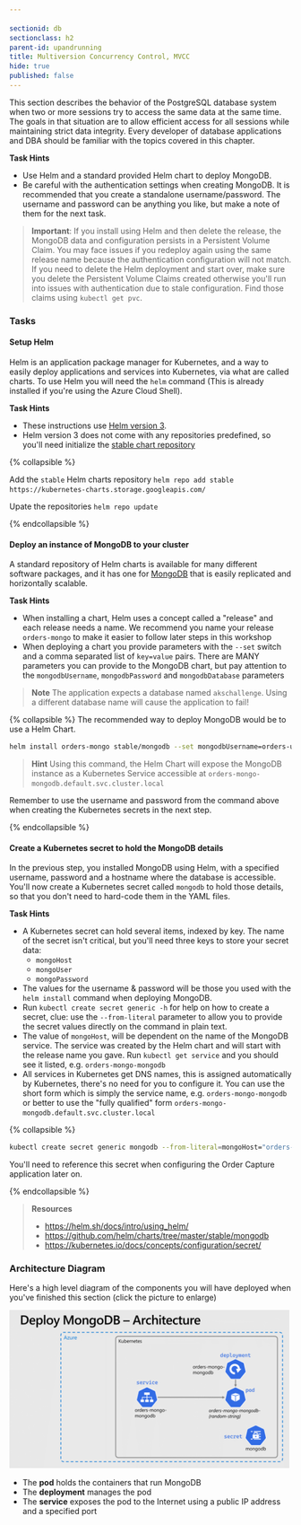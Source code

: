```yaml
---

sectionid: db
sectionclass: h2
parent-id: upandrunning
title: Multiversion Concurrency Control, MVCC
hide: true
published: false
---
```


This section describes the behavior of the PostgreSQL database system when two or more sessions try to access the same data at the same time. The goals in that situation are to allow efficient access for all sessions while maintaining strict data integrity. Every developer of database applications and DBA should be familiar with the topics covered in this chapter.


**Task Hints**
* Use Helm and a standard provided Helm chart to deploy MongoDB.
* Be careful with the authentication settings when creating MongoDB. It is recommended that you create a standalone username/password. The username and password can be anything you like, but make a note of them for the next task. 

> **Important**: If you install using Helm and then delete the release, the MongoDB data and configuration persists in a Persistent Volume Claim. You may face issues if you redeploy again using the same release name because the authentication configuration will not match. If you need to delete the Helm deployment and start over, make sure you delete the Persistent Volume Claims created otherwise you'll run into issues with authentication due to stale configuration. Find those claims using `kubectl get pvc`.

### Tasks

#### Setup Helm

Helm is an application package manager for Kubernetes, and a way to easily deploy applications and services into Kubernetes, via what are called charts. To use Helm you will need the `helm` command (This is already installed if you're using the Azure Cloud Shell).

**Task Hints**
* These instructions use [Helm version 3](https://helm.sh/blog/helm-3-released/).
* Helm version 3 does not come with any repositories predefined, so you'll need initialize the [stable chart repository](https://v3.helm.sh/docs/intro/quickstart/#initialize-a-helm-chart-repository)

{% collapsible %}

Add the `stable` Helm charts repository
`helm repo add stable https://kubernetes-charts.storage.googleapis.com/`

Upate the repositories
`helm repo update`

{% endcollapsible %}



#### Deploy an instance of MongoDB to your cluster

A standard repository of Helm charts is available for many different software packages, and it has one for [MongoDB](https://github.com/helm/charts/tree/master/stable/mongodb) that is easily replicated and horizontally scalable. 

**Task Hints**
* When installing a chart, Helm uses a concept called a "release" and each release needs a name. We recommend you name your release `orders-mongo` to make it easier to follow later steps in this workshop
* When deploying a chart you provide parameters with the `--set` switch and a comma separated list of `key=value` pairs. There are MANY parameters you can provide to the MongoDB chart, but pay attention to the `mongodbUsername`, `mongodbPassword` and `mongodbDatabase` parameters 

> **Note** The application expects a database named `akschallenge`. Using a different database name will cause the application to fail!

{% collapsible %}
The recommended way to deploy MongoDB would be to use a Helm Chart. 

```sh
helm install orders-mongo stable/mongodb --set mongodbUsername=orders-user,mongodbPassword=orders-password,mongodbDatabase=akschallenge
```

> **Hint** Using this command, the Helm Chart will expose the MongoDB instance as a Kubernetes Service accessible at ``orders-mongo-mongodb.default.svc.cluster.local``

Remember to use the username and password from the command above when creating the Kubernetes secrets in the next step.

{% endcollapsible %}

#### Create a Kubernetes secret to hold the MongoDB details

In the previous step, you installed MongoDB using Helm, with a specified username, password and a hostname where the database is accessible. You'll now create a Kubernetes secret called `mongodb` to hold those details, so that you don't need to hard-code them in the YAML files.

**Task Hints**
* A Kubernetes secret can hold several items, indexed by key. The name of the secret isn't critical, but you'll need three keys to store your secret data:
  * `mongoHost`
  * `mongoUser`
  * `mongoPassword`
* The values for the username & password will be those you used with the `helm install` command when deploying MongoDB.
* Run `kubectl create secret generic -h` for help on how to create a secret, clue: use the `--from-literal` parameter to allow you to provide the secret values directly on the command in plain text.
* The value of `mongoHost`, will be dependent on the name of the MongoDB service. The service was created by the Helm chart and will start with the release name you gave. Run `kubectl get service` and you should see it listed, e.g. `orders-mongo-mongodb`
* All services in Kubernetes get DNS names, this is assigned automatically by Kubernetes, there's no need for you to configure it. You can use the short form which is simply the service name, e.g. `orders-mongo-mongodb` or better to use the "fully qualified" form `orders-mongo-mongodb.default.svc.cluster.local`
  
{% collapsible %}

```sh
kubectl create secret generic mongodb --from-literal=mongoHost="orders-mongo-mongodb.default.svc.cluster.local" --from-literal=mongoUser="orders-user" --from-literal=mongoPassword="orders-password"
```

You'll need to reference this secret when configuring the Order Capture application later on.

{% endcollapsible %}

> **Resources**
> * <https://helm.sh/docs/intro/using_helm/>
> * <https://github.com/helm/charts/tree/master/stable/mongodb>
> * <https://kubernetes.io/docs/concepts/configuration/secret/>

### Architecture Diagram
Here's a high level diagram of the components you will have deployed when you've finished this section (click the picture to enlarge)

<a href="media/architecture/mongo.png" target="_blank"><img src="media/architecture/mongo.png" style="width:500px"></a>

* The **pod** holds the containers that run MongoDB
* The **deployment** manages the pod
* The **service** exposes the pod to the Internet using a public IP address and a specified port

